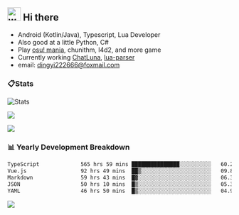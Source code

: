 ## <img alt="wave" src="https://raw.githubusercontent.com/MartinHeinz/MartinHeinz/master/wave.gif" width="30px"> Hi there

- Android (Kotlin/Java), Typescript, Lua Developer
- Also good at a little Python, C#
- Play [osu! mania](https://osu.ppy.sh/users/29808669), chunithm, l4d2, and more game
- Currently working [ChatLuna](https://github.com/ChatLunaLab), [lua-parser](https://github.com/dingyi222666/lua-parser)
- email: [dingyi222666@foxmail.com](mailto:dingyi222666@foxmail.com)

### 📋Stats

![Stats](https://github-readme-stats.vercel.app/api?username=dingyi222666&show_icons=true&icon_color=47A69E&title_color=47A69E&count_private=true)    

![](https://api.githubtrends.io/user/svg/dingyi222666/langs?time_range=one_year&include_private=True&loc_metric=changed&theme=classic)

![](http://github-profile-summary-cards.vercel.app/api/cards/productive-time?username=dingyi222666&theme=nord_dark&utcOffset=8)

### 📊 Yearly Development Breakdown


<!--START_SECTION:waka-->

```txt
TypeScript             565 hrs 59 mins ███████████████░░░░░░░░░░   60.28 %
Vue.js                 92 hrs 49 mins  ██▒░░░░░░░░░░░░░░░░░░░░░░   09.89 %
Markdown               59 hrs 43 mins  █▓░░░░░░░░░░░░░░░░░░░░░░░   06.36 %
JSON                   50 hrs 10 mins  █▒░░░░░░░░░░░░░░░░░░░░░░░   05.34 %
YAML                   46 hrs 50 mins  █▒░░░░░░░░░░░░░░░░░░░░░░░   04.99 %
```

<!--END_SECTION:waka-->

![](https://komarev.com/ghpvc/?username=dingyi222666)
